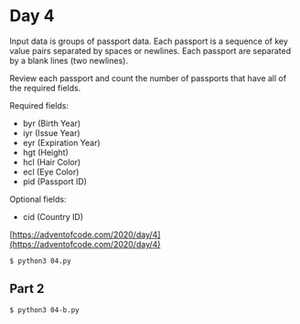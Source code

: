 # Day 4

Input data is groups of passport data. Each passport is a sequence of key value pairs separated by spaces or newlines. Each passport are separated by a blank lines (two newlines).

Review each passport and count the number of passports that have all of the required fields. 

Required fields:

- byr (Birth Year)
- iyr (Issue Year)
- eyr (Expiration Year)
- hgt (Height)
- hcl (Hair Color)
- ecl (Eye Color)
- pid (Passport ID)


Optional fields:

- cid (Country ID)


[https://adventofcode.com/2020/day/4](https://adventofcode.com/2020/day/4)

```
$ python3 04.py
```

## Part 2



```
$ python3 04-b.py
```
